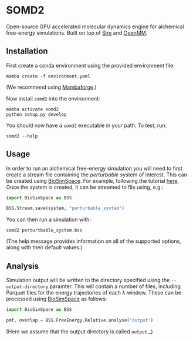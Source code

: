 # SOMD2

Open-source GPU accelerated molecular dynamics engine for alchemical free-energy
simulations. Built on top of [Sire](https://github.com/OpenBioSim/sire) and [OpenMM](https://github.com/openmm/openmm).

## Installation

First create a conda environment using the provided environment file:

```
mamba create -f environment.yaml
```

(We recommend using [Mambaforge](https://github.com/conda-forge/miniforge#mambaforge).)

Now install `somd2` into the environment:

```
mamba activate somd2
python setup.py develop
```

You should now have a `somd2` executable in your path. To test, run:

```
somd2 --help
```

## Usage

In order to run an alchemical free-energy simulation you will need to
first create a stream file containing the _perturbable_ system of interest.
This can be created using [BioSimSpace](https://github.com/OpenBioSim/biosimspace). For example, following the tutorial
[here](https://biosimspace.openbiosim.org/versions/2023.4.0/tutorials/hydration_freenrg.html). Once the system is created, it can be streamed to file using, e.g.:

```python
import BioSimSpace as BSS

BSS.Stream.save(system, "perturbable_system")
```

You can then run a simulation with:

```
somd2 perturtbable_system.bss
```

(The help message provides information on all of the supported options, along
with their default values.)

## Analysis

Simulation output will be written to the directory specified using the
`--output-directory` paramter. This will contain a number of files, including
Parquet files for the energy trajectories of each λ window. These can be
processed using [BioSimSpace](https://github.com/OpenBioSim/biosimspace) as follows:

```python
import BioSimSpace as BSS

pmf, overlap = BSS.FreeEnergy.Relative.analyse("output")
```

(Here we assume that the output directory is called `output`._)
